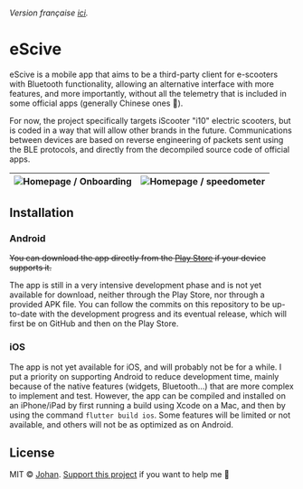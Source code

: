 ###### Version française [ici](https://github.com/johan-perso/escive/blob/main/README.fr.md).

# eScive

eScive is a mobile app that aims to be a third-party client for e-scooters with Bluetooth functionality, allowing an alternative interface with more features, and more importantly, without all the telemetry that is included in some official apps (generally Chinese ones 👀).

For now, the project specifically targets iScooter "i10" electric scooters, but is coded in a way that will allow other brands in the future.
Communications between devices are based on reverse engineering of packets sent using the BLE protocols, and directly from the decompiled source code of official apps.

| ![Homepage / Onboarding](https://r2.johanstick.fr/illustrationsdevs/escive/home_onboarding.png) | ![Homepage / speedometer](https://r2.johanstick.fr/illustrationsdevs/escive/home_speedometer.png) |
| --- | --- |

## Installation

### Android

~~You can download the app directly from the [Play Store](https://play.google.com/store/apps/details?id=fr.johanstick.escive) if your device supports it.~~

The app is still in a very intensive development phase and is not yet available for download, neither through the Play Store, nor through a provided APK file.
You can follow the commits on this repository to be up-to-date with the development progress and its eventual release, which will first be on GitHub and then on the Play Store.

### iOS

The app is not yet available for iOS, and will probably not be for a while. I put a priority on supporting Android to reduce development time, mainly because of the native features (widgets, Bluetooth...) that are more complex to implement and test.
However, the app can be compiled and installed on an iPhone/iPad by first running a build using Xcode on a Mac, and then by using the command `flutter build ios`. Some features will be limited or not available, and others will not be as optimized as on Android.

## License

MIT © [Johan](https://johanstick.fr/). [Support this project](https://johanstick.fr/#donate) if you want to help me 💙